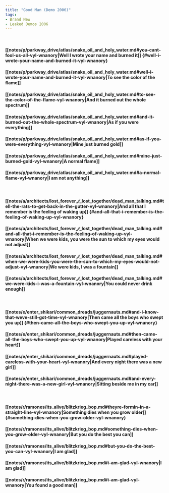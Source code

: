 ```yaml
---
title: "Good Man (Demo 2006)"
tags:
- Brand New
- Leaked Demos 2006
---
```

&nbsp;
#### [[notes/p/parkway_drive/atlas/snake_oil_and_holy_water.md#you-cant-fool-us-all-vyl-wnanory|Well I wrote your name and burned it]] {#well-i-wrote-your-name-and-burned-it-vyl-wnanory}
#### [[notes/p/parkway_drive/atlas/snake_oil_and_holy_water.md#well-i-wrote-your-name-and-burned-it-vyl-wnanory|To see the color of the flame]]
#### [[notes/p/parkway_drive/atlas/snake_oil_and_holy_water.md#to-see-the-color-of-the-flame-vyl-wnanory|And it burned out the whole spectrum]]
#### [[notes/p/parkway_drive/atlas/snake_oil_and_holy_water.md#and-it-burned-out-the-whole-spectrum-vyl-wnanory|As if you were everything]]
#### [[notes/p/parkway_drive/atlas/snake_oil_and_holy_water.md#as-if-you-were-everything-vyl-wnanory|Mine just burned gold]]
#### [[notes/p/parkway_drive/atlas/snake_oil_and_holy_water.md#mine-just-burned-gold-vyl-wnanory|A normal flame]]
#### [[notes/p/parkway_drive/atlas/snake_oil_and_holy_water.md#a-normal-flame-vyl-wnanory|I am not anything]]
&nbsp;
#### [[notes/a/architects/lost_forever_∕∕_lost_together/dead_man_talking.md#tell-the-rats-to-get-back-in-the-gutter-vyl-wnanory|And all that I remember is the feeling of waking up]] {#and-all-that-i-remember-is-the-feeling-of-waking-up-vyl-wnanory}
#### [[notes/a/architects/lost_forever_∕∕_lost_together/dead_man_talking.md#and-all-that-i-remember-is-the-feeling-of-waking-up-vyl-wnanory|When we were kids, you were the sun to which my eyes would not adjust]]
#### [[notes/a/architects/lost_forever_∕∕_lost_together/dead_man_talking.md#when-we-were-kids-you-were-the-sun-to-which-my-eyes-would-not-adjust-vyl-wnanory|We were kids, I was a fountain]]
#### [[notes/a/architects/lost_forever_∕∕_lost_together/dead_man_talking.md#we-were-kids-i-was-a-fountain-vyl-wnanory|You could never drink enough]]
&nbsp;
#### [[notes/e/enter_shikari/common_dreads/juggernauts.md#and-i-know-that-weve-still-got-time-vyl-wnanory|Then came all the boys who swept you up]] {#then-came-all-the-boys-who-swept-you-up-vyl-wnanory}
#### [[notes/e/enter_shikari/common_dreads/juggernauts.md#then-came-all-the-boys-who-swept-you-up-vyl-wnanory|Played careless with your heart]]
#### [[notes/e/enter_shikari/common_dreads/juggernauts.md#played-careless-with-your-heart-vyl-wnanory|And every night there was a new girl]]
#### [[notes/e/enter_shikari/common_dreads/juggernauts.md#and-every-night-there-was-a-new-girl-vyl-wnanory|Sitting beside me in my car]]
&nbsp;
#### [[notes/r/ramones/its_alive/blitzkrieg_bop.md#theyre-formin-in-a-straight-line-vyl-wnanory|Something dies when you grow older]] {#something-dies-when-you-grow-older-vyl-wnanory}
#### [[notes/r/ramones/its_alive/blitzkrieg_bop.md#something-dies-when-you-grow-older-vyl-wnanory|But you do the best you can]]
#### [[notes/r/ramones/its_alive/blitzkrieg_bop.md#but-you-do-the-best-you-can-vyl-wnanory|I am glad]]
#### [[notes/r/ramones/its_alive/blitzkrieg_bop.md#i-am-glad-vyl-wnanory|I am glad]]
#### [[notes/r/ramones/its_alive/blitzkrieg_bop.md#i-am-glad-vyl-wnanory|You found a good man]]
